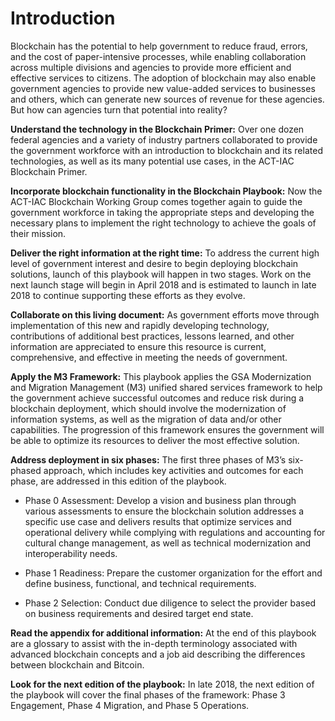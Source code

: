 # Introduction

Blockchain has the potential to help government to reduce fraud, errors, and the cost of paper-intensive processes, while enabling collaboration across multiple divisions and agencies to provide more efficient and effective services to citizens. The adoption of blockchain may also enable government agencies to provide new value-added services to businesses and others, which can generate new sources of revenue for these agencies. But how can agencies turn that potential into reality?

**Understand the technology in the Blockchain Primer:** Over one dozen federal agencies and a variety of industry partners collaborated to provide the government workforce with an introduction to blockchain and its related technologies, as well as its many potential use cases, in the ACT-IAC Blockchain Primer.  

**Incorporate blockchain functionality in the Blockchain Playbook:** Now the ACT-IAC Blockchain Working Group comes together again to guide the government workforce in taking the appropriate steps and developing the necessary plans to implement the right technology to achieve the goals of their mission.  

**Deliver the right information at the right time:** To address the current high level of government interest and desire to begin deploying blockchain solutions, launch of this playbook will happen in two stages.  Work on the next launch stage will begin in April 2018 and is estimated to launch in late 2018 to continue supporting these efforts as they evolve.

**Collaborate on this living document:** As government efforts move through implementation of this new and rapidly developing technology, contributions of additional best practices, lessons learned, and other information are appreciated to ensure this resource is current, comprehensive, and effective in meeting the needs of government.

**Apply the M3 Framework:** This playbook applies the GSA Modernization and Migration Management (M3) unified shared services framework to help the government achieve successful outcomes and reduce risk during a blockchain deployment, which should involve the modernization of information systems, as well as the migration of data and/or other capabilities. The progression of this framework ensures the government will be able to optimize its resources to deliver the most effective solution.

**Address deployment in six phases:** The first three phases of M3’s six-phased approach, which includes key activities and outcomes for each phase, are addressed in this edition of the playbook.  

* Phase 0 Assessment: Develop a vision and business plan through various assessments to ensure the blockchain solution addresses a specific use case and delivers results that optimize services and operational delivery while complying with regulations and accounting for cultural change management, as well as technical modernization and interoperability needs.

* Phase 1 Readiness: Prepare the customer organization for the effort and define business, functional, and technical requirements.

* Phase 2 Selection: Conduct due diligence to select the provider based on business requirements and desired target end state.

**Read the appendix for additional information:** At the end of this playbook are a glossary to assist with the in-depth terminology associated with advanced blockchain concepts and a job aid describing the differences between blockchain and Bitcoin. 

**Look for the next edition of the playbook:** In late 2018, the next edition of the playbook will cover the final phases of the framework: Phase 3 Engagement, Phase 4 Migration, and Phase 5 Operations.

